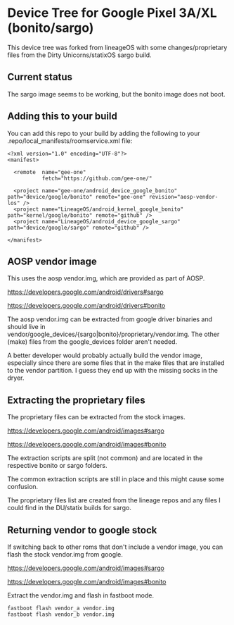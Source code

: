 # Device Tree for Google Pixel 3A/XL (bonito/sargo)

This device tree was forked from lineageOS with some changes/proprietary files from the Dirty Unicorns/statixOS sargo build.


## Current status

The sargo image seems to be working, but the bonito image does not boot.


## Adding this to your build

You can add this repo to your build by adding the following to your .repo/local_manifests/roomservice.xml file:

```
<?xml version="1.0" encoding="UTF-8"?>
<manifest>

  <remote  name="gee-one"
           fetch="https://github.com/gee-one/"    

  <project name="gee-one/android_device_google_bonito" path="device/google/bonito" remote="gee-one" revision="aosp-vendor-los" />
  <project name="LineageOS/android_kernel_google_bonito" path="kernel/google/bonito" remote="github" />
  <project name="LineageOS/android_device_google_sargo" path="device/google/sargo" remote="github" />

</manifest>

```

## AOSP vendor image

This uses the aosp vendor.img, which are provided as part of AOSP.

https://developers.google.com/android/drivers#sargo

https://developers.google.com/android/drivers#bonito

The aosp vendor.img can be extracted from google driver binaries and should live in vendor/google_devices/{sargo|bonito}/proprietary/vendor.img.  The other (make) files from the google_devices folder aren't needed.

A better developer would probably actually build the vendor image, especially since there are some files that in the make files that are installed to the vendor partition.  I guess they end up with the missing socks in the dryer.



## Extracting the proprietary files

The proprietary files can be extracted from the stock images.

https://developers.google.com/android/images#sargo

https://developers.google.com/android/images#bonito

The extraction scripts are split (not common) and are located in the respective bonito or sargo folders.

The common extraction scripts are still in place and this might cause some confusion.

The proprietary files list are created from the lineage repos and any files I could find in the DU/statix builds for sargo.


## Returning vendor to google stock

If switching back to other roms that don't include a vendor image, you can flash the stock vendor.img from google.

https://developers.google.com/android/images#sargo

https://developers.google.com/android/images#bonito

Extract the vendor.img and flash in fastboot mode.

```
fastboot flash vendor_a vendor.img
fastboot flash vendor_b vendor.img
```
